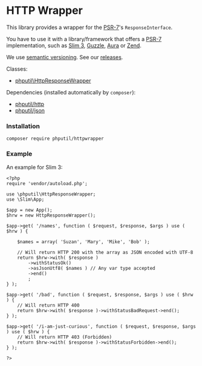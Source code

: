 # HTTP Wrapper

This library provides a wrapper for the 
[PSR-7](http://www.php-fig.org/psr/psr-7/)'s `ResponseInterface`.
 
You have to use it with a library/framework that offers
a [PSR-7](http://www.php-fig.org/psr/psr-7/) implementation,
such as [Slim 3](http://www.slimframework.com/), 
[Guzzle](http://guzzlephp.org/), 
[Aura](https://github.com/auraphp/Aura.Router/tree/3.x#aurarouter) or 
[Zend](https://github.com/zendframework/zend-diactoros).

We use [semantic versioning](http://semver.org/). See our [releases](https://github.com/thiagodp/httpwrapper/releases).

Classes:

* [phputil\HttpResponseWrapper](https://github.com/thiagodp/httpwrapper/blob/master/lib/HttpResponseWrapper.php)

Dependencies (installed automatically by `composer`):

* [phputil/http](https://github.com/thiagodp/http)
* [phputil/json](https://github.com/thiagodp/json)

### Installation

```command
composer require phputil/httpwrapper
```

### Example

An example for Slim 3:

```command
<?php
require 'vendor/autoload.php';

use \phputil\HttpResponseWrapper;
use \Slim\App;

$app = new App();
$hrw = new HttpResponseWrapper();

$app->get( '/names', function ( $request, $response, $args ) use ( $hrw ) {

	$names = array( 'Suzan', 'Mary', 'Mike', 'Bob' );

	// Will return HTTP 200 with the array as JSON encoded with UTF-8
	return $hrw->with( $response )
		->withStatusOk()
		->asJsonUtf8( $names ) // Any var type accepted
		->end()
		;
} );

$app->get( '/bad', function ( $request, $response, $args ) use ( $hrw ) {
	// Will return HTTP 400
	return $hrw->with( $response )->withStatusBadRequest->end();
} );

$app->get( '/i-am-just-curious', function ( $request, $response, $args ) use ( $hrw ) {
	// Will return HTTP 403 (Forbidden)
	return $hrw->with( $response )->withStatusForbidden->end();
} );

?>
```
